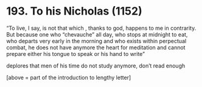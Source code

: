 # 193. To his Nicholas \(1152\)

 “To live, I say, is not that which , thanks to god, happens to me in contrarity. But because one who “chevauche” all day, who stops at midnight to eat, who departs very early in the morning and who exists within perpectual combat, he does not have anymore the heart for meditation and cannot prepare either his tongue to speak or his hand to write”

deplores that men of his time do not study anymore, don’t read enough

\[above = part of the introduction to lengthy letter\]

